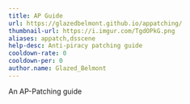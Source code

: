 ```yaml
---
title: AP Guide
url: https://glazedbelmont.github.io/appatching/
thumbnail-url: https://i.imgur.com/TgdOPkG.png
aliases: appatch,dsscene
help-desc: Anti-piracy patching guide
cooldown-rate: 0
cooldown-per: 0
author.name: Glazed_Belmont
---
```


An AP-Patching guide
